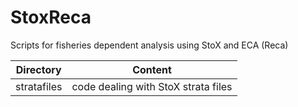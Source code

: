 # StoxReca

Scripts for fisheries dependent analysis using StoX and ECA (Reca)

Directory | Content
----------|--------
stratafiles | code dealing with StoX strata files
